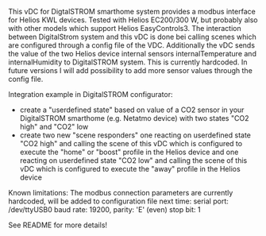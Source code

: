 This vDC for DigtalSTROM smarthome system provides a modbus interface for Helios KWL devices. Tested with Helios EC200/300 W, but probably also with other models which support Helios EasyControls3.
The interaction between DigitalStrom system and this vDC is done bei calling scenes which are configured through a config file of the VDC. Additionally the vDC sends the value of the two Helios device internal sensors
internalTemperature and internalHumidity to DigitalSTROM system. This is currently hardcoded.  In future versions I will add possibility to add more sensor values through the config file.

Integration example in DigitalSTROM configurator:

 - create a "userdefined state" based on value of a CO2 sensor in your DigitalSTROM smarthome (e.g. Netatmo device) with two states "CO2 high" and "CO2" low
 - create two new "scene responders" one reacting on userdefined state "CO2 high" and calling the scene of this vDC which is configured to execute the "home" or "boost" profile in the Helios device
  and one reacting on userdefined state "CO2 low" and calling the scene of this vDC which is configured to execute the "away" profile in the Helios device

Known limitations:
The modbus connection parameters are currently hardcoded, will be added to configuration file next time:
  serial port:  /dev/ttyUSB0
  baud rate:  19200, 
  parity:  'E'  (even)
  stop bit:  1

  
See README for more details!
